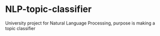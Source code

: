 # NLP-topic-classifier
University project for Natural Language Processing, purpose is making a topic classifier
